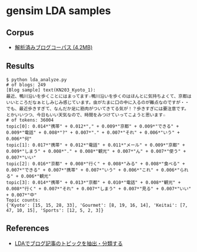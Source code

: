 # gensim LDA samples

## Corpus
- [解析済みブログコーパス (4.2MB)](http://nlp.ist.i.kyoto-u.ac.jp/kuntt/) 

## Results
```
$ python lda_analyze.py
# of blogs: 249
[Blog sample] text(KN203_Kyoto_1):
最近、鴨川沿いを歩くことにはまってます☆鴨川沿いを歩くのはほんとに気持ちよくて、京都はいいところだなぁとしみじみ感じています。虫がたまに口の中に入るのが難点なのですが・・でも、最近歩きすぎて、なんだか足に筋肉がついてきてる気が！？歩きすぎには要注意です。とかいいつつ、今日もいい天気なので、時間をみつけていってこようと思います☆
# of tokens: 36004
topic[0]: 0.014*"携帯" + 0.012*"," + 0.009*"京都" + 0.009*"できる" + 0.009*"電話" + 0.008*"?" + 0.007*"." + 0.007*"それ" + 0.006*"いう" + 0.006*"何"
topic[1]: 0.017*"携帯" + 0.012*"電話" + 0.011*"メール" + 0.009*"京都" + 0.009*"しまう" + 0.008*"." + 0.008*"観光" + 0.007*"ん" + 0.007*"使う" + 0.007*"いい"
topic[2]: 0.016*"京都" + 0.008*"行く" + 0.008*"みる" + 0.008*"食べる" + 0.007*"できる" + 0.007*"携帯" + 0.007*"いう" + 0.006*"これ" + 0.006*"られる" + 0.006*"観光"
topic[3]: 0.014*"携帯" + 0.013*"京都" + 0.010*"電話" + 0.008*"観光" + 0.008*"行く" + 0.007*"それ" + 0.007*"しまう" + 0.007*"見る" + 0.007*"いい" + 0.007*"中"
Topic counts:
{'Kyoto': [15, 15, 28, 33], 'Gourmet': [8, 19, 16, 14], 'Keitai': [7, 47, 10, 15], 'Sports': [12, 5, 2, 3]}
```

## References
- [LDAでブログ記事のトピックを抽出・分類する](https://ohke.hateblo.jp/entry/2017/11/14/230000)
